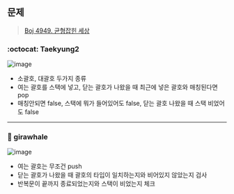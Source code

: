 ## 문제
> [Boj 4949. 균형잡힌 세상](https://www.acmicpc.net/problem/4949)


### :octocat: Taekyung2

![image](https://user-images.githubusercontent.com/37056992/91627982-81f89500-e9f6-11ea-86ce-f19313bff564.png)

- 소괄호, 대괄호 두가지 종류 
- 여는 괄호를 스택에 넣고, 닫는 괄호가 나왔을 때 최근에 넣은 괄호와 매칭된다면 pop 
- 매칭안되면 false, 스택에 뭐가 들어있어도 false, 닫는 괄호 나왔을 때 스택 비었어도 false 

---

### :whale: girawhale

![image](https://user-images.githubusercontent.com/48428699/91640868-a33f9c80-ea5b-11ea-9a70-535134677421.png)

- 여는 괄호는 무조건 push
- 닫는 괄호가 나왔을 때 괄호의 타입이 일치하는지와 비어있지 않았는지 검사
- 반복문이 끝까지 종료되었는지와 스택이 비었는지 체크
